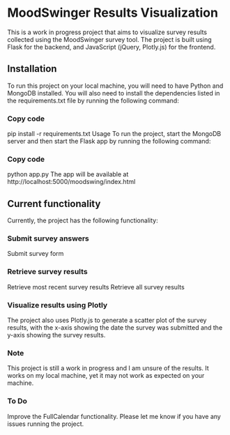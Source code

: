 # MoodSwinger Results Visualization
This is a work in progress project that aims to visualize survey results collected using the MoodSwinger survey tool. The project is built using Flask for the backend, and JavaScript (jQuery, Plotly.js) for the frontend.

## Installation
To run this project on your local machine, you will need to have Python and MongoDB installed. You will also need to install the dependencies listed in the requirements.txt file by running the following command:

### Copy code
pip install -r requirements.txt
Usage
To run the project, start the MongoDB server and then start the Flask app by running the following command:

### Copy code
python app.py
The app will be available at http://localhost:5000/moodswing/index.html

## Current functionality
Currently, the project has the following functionality:

### Submit survey answers
Submit survey form

### Retrieve survey results
Retrieve most recent survey results
Retrieve all survey results

### Visualize results using Plotly
The project also uses Plotly.js to generate a scatter plot of the survey results, with the x-axis showing the date the survey was submitted and the y-axis showing the survey results.

### Note
This project is still a work in progress and I am unsure of the results. It works on my local machine, yet it may not work as expected on your machine.

### To Do
Improve the FullCalendar functionality.
Please let me know if you have any issues running the project.
